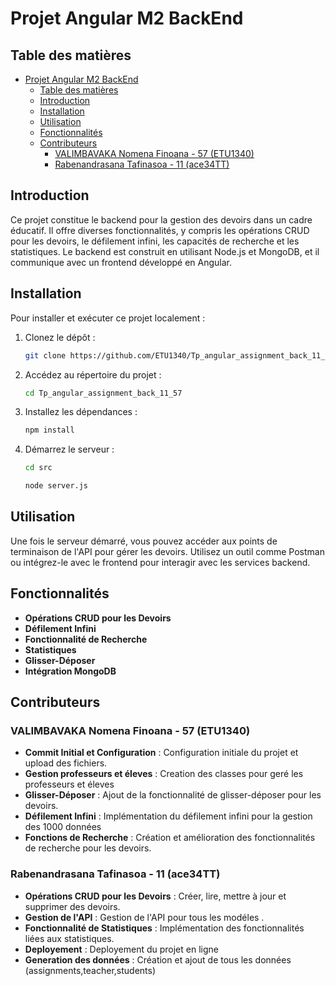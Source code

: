 # Projet Angular M2 BackEnd

## Table des matières

- [Projet Angular M2 BackEnd](#projet-angular-m2-backend)
  - [Table des matières](#table-des-matières)
  - [Introduction](#introduction)
  - [Installation](#installation)
  - [Utilisation](#utilisation)
  - [Fonctionnalités](#fonctionnalités)
  - [Contributeurs](#contributeurs)
    - [VALIMBAVAKA Nomena Finoana - 57 (ETU1340)](#valimbavaka-nomena-finoana---57-etu1340)
    - [Rabenandrasana 	Tafinasoa - 11 (ace34TT)](#rabenandrasana-tafinasoa---11-ace34tt)

## Introduction

Ce projet constitue le backend pour la gestion des devoirs dans un cadre éducatif. Il offre diverses fonctionnalités, y compris les opérations CRUD pour les devoirs, le défilement infini, les capacités de recherche et les statistiques. Le backend est construit en utilisant Node.js et MongoDB, et il communique avec un frontend développé en Angular.

## Installation

Pour installer et exécuter ce projet localement :

1. Clonez le dépôt :
   ```bash
   git clone https://github.com/ETU1340/Tp_angular_assignment_back_11_57.git
   ```

2. Accédez au répertoire du projet :
   ```bash
   cd Tp_angular_assignment_back_11_57
   ```

3. Installez les dépendances :
   ```bash
   npm install
   ```

5. Démarrez le serveur :

   ```bash
   cd src
   ```
   ```bash
   node server.js
   ```

## Utilisation

Une fois le serveur démarré, vous pouvez accéder aux points de terminaison de l'API pour gérer les devoirs. Utilisez un outil comme Postman ou intégrez-le avec le frontend pour interagir avec les services backend.

## Fonctionnalités

- **Opérations CRUD pour les Devoirs** 
- **Défilement Infini** 
- **Fonctionnalité de Recherche** 
- **Statistiques**
- **Glisser-Déposer**
- **Intégration MongoDB**

## Contributeurs

### VALIMBAVAKA Nomena Finoana - 57 (ETU1340)
- **Commit Initial et Configuration** : Configuration initiale du projet et upload des fichiers.
- **Gestion professeurs et éleves** : Creation des classes pour geré les professeurs et éleves
- **Glisser-Déposer** : Ajout de la fonctionnalité de glisser-déposer pour les devoirs.
- **Défilement Infini** : Implémentation du défilement infini pour la gestion des 1000 données
- **Fonctions de Recherche** : Création et amélioration des fonctionnalités de recherche pour les devoirs.

### Rabenandrasana 	Tafinasoa - 11 (ace34TT)
- **Opérations CRUD pour les Devoirs** : Créer, lire, mettre à jour et supprimer des devoirs.
- **Gestion de l'API** : Gestion de l'API pour tous les modéles .
- **Fonctionnalité de Statistiques** : Implémentation des fonctionnalités liées aux statistiques.
- **Deployement** : Deployement du projet en ligne
- **Generation des données** : Création et ajout de tous les données (assignments,teacher,students)